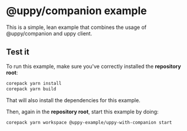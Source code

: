 # @uppy/companion example

This is a simple, lean example that combines the usage of @uppy/companion and
uppy client.

## Test it

To run this example, make sure you've correctly installed the **repository
root**:

```bash
corepack yarn install
corepack yarn build
```

That will also install the dependencies for this example.

Then, again in the **repository root**, start this example by doing:

```bash
corepack yarn workspace @uppy-example/uppy-with-companion start
```
